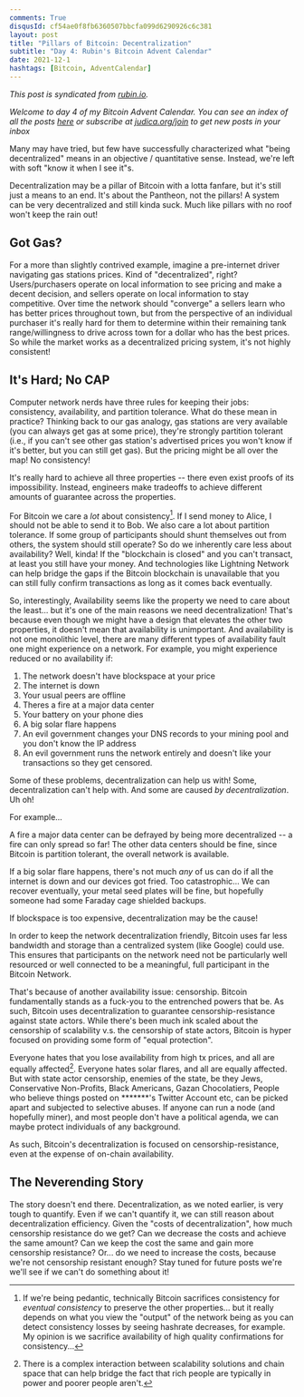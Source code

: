 ```yaml
---
comments: True
disqusId: cf54ae0f8fb6360507bbcfa099d6290926c6c381
layout: post
title: "Pillars of Bitcoin: Decentralization"
subtitle: "Day 4: Rubin's Bitcoin Advent Calendar"
date: 2021-12-1
hashtags: [Bitcoin, AdventCalendar]
---
```


_This post is syndicated from [rubin.io](https://rubin.io/advent21)._

_Welcome to day 4 of my Bitcoin Advent Calendar. You can see an index of all
the posts [here](/advent21) or subscribe at
[judica.org/join](https://judica.org/join) to get new posts in your inbox_

Many may have tried, but few have successfully characterized what "being
decentralized" means in an objective / quantitative sense. Instead, we're left
with soft "know it when I see it"s.

Decentralization may be a pillar of Bitcoin with a lotta fanfare, but it's still
just a means to an end. It's about the Pantheon, not the pillars! A system can
be very decentralized and still kinda suck. Much like pillars with no roof won't
keep the rain out!


## Got Gas?
For a more than slightly contrived example, imagine a pre-internet driver
navigating gas stations prices.  Kind of "decentralized", right?
Users/purchasers operate on local information to see pricing and make a decent
decision, and sellers operate on local information to stay competitive. Over
time the network should "converge" a sellers learn who has better prices
throughout town, but from the perspective of an individual purchaser it's really
hard for them to determine within their remaining tank range/willingness to
drive across town for a dollar who has the best prices. So while the market
works as a decentralized pricing system, it's not highly consistent!


## It's Hard; No CAP

Computer network nerds have three rules for keeping their jobs: consistency,
availability, and partition tolerance. What do these mean in practice? Thinking
back to our gas analogy, gas stations are very available (you can always get gas
at some price), they're strongly partition tolerant (i.e., if you can't see
other gas station's advertised prices you won't know if it's better, but you can
still get gas). But the pricing might be all over the map! No consistency!

It's really hard to achieve all three properties -- there even exist proofs of
its impossibility. Instead, engineers make tradeoffs to achieve different
amounts of guarantee across the properties.

For Bitcoin we care a *lot* about consistency[^pedantic]. If I send money to
Alice, I should not be able to send it to Bob. We also care a lot about
partition tolerance. If some group of participants should shunt themselves out
from others, the system should still operate? So do we inherently care less
about availability? Well, kinda! If the "blockchain is closed" and you can't
transact, at least you still have your money. And technologies like Lightning
Network can help bridge the gaps if the Bitcoin blockchain is unavailable that
you can still fully confirm transactions as long as it comes back eventually.

So, interestingly, Availability seems like the property we need to care about
the least… but it's one of the main reasons we need decentralization! That's
because even though we might have a design that elevates the other two
properties, it doesn't mean that availability is unimportant. And availability
is not one monolithic level, there are many different types of availability
fault one might experience on a network. For example, you might experience
reduced or no availability if:

1. The network doesn't have blockspace at your price
1. The internet is down
1. Your usual peers are offline
1. Theres a fire at a major data center
1. Your battery on your phone dies
1. A big solar flare happens
1. An evil government changes your DNS records to your mining pool and you don't know the IP address
1. An evil government runs the network entirely and doesn't like your transactions so they get censored.

Some of these problems, decentralization can help us with! Some,
decentralization can't help with. And some are caused _by decentralization_. Uh
oh!

For example...

A fire a major data center can be defrayed by being more decentralized -- a fire
can only spread so far! The other data centers should be fine, since Bitcoin is
partition tolerant, the overall network is available.

If a big solar flare happens, there's not much *any* of us can do if all the
internet is down and our devices got fried. Too catastrophic… We can recover
eventually, your metal seed plates will be fine, but hopefully someone had some
Faraday cage shielded backups.

If blockspace is too expensive, decentralization may be the cause!

In order to keep the network decentralization friendly, Bitcoin uses far less
bandwidth and storage than a centralized system (like Google) could use. This
ensures that participants on the network need not be particularly well resourced
or well connected to be a meaningful, full participant in the Bitcoin Network.

That's because of another availability issue: censorship. Bitcoin fundamentally
stands as a fuck-you to the entrenched powers that be. As such, Bitcoin uses
decentralization to guarantee censorship-resistance against state actors. While
there's been much ink scaled about the censorship of scalability v.s. the
censorship of state actors, Bitcoin is hyper focused on providing some form of
"equal protection".

Everyone hates that you lose availability from high tx prices, and all are
equally affected[^arguably]. Everyone hates solar flares, and all are equally
affected. But with state actor censorship, enemies of the state, be they Jews,
Conservative Non-Profits, Black Americans, Gazan Chocolatiers, People who
believe things posted on \*\*\*\*\*\*\*'s Twitter Account etc, can be picked
apart and subjected to selective abuses.  If anyone can run a node (and
hopefully miner), and most people don't have a political agenda, we can maybe
protect individuals of any background.


As such, Bitcoin's decentralization is focused on censorship-resistance, even at
the expense of on-chain availability.


## The Neverending Story
The story doesn't end there. Decentralization, as we noted earlier, is very
tough to quantify. Even if we can't quantify it, we can still reason about
decentralization efficiency. Given the "costs of decentralization", how much
censorship resistance do we get? Can we decrease the costs and achieve the same
amount?  Can we keep the cost the same and gain more censorship resistance?
Or... do we need to increase the costs, because we're not censorship resistant
enough? Stay tuned for future posts we're we'll see if we can't do something
about it!


[^pedantic]: If we're being pedantic, technically Bitcoin sacrifices consistency for _eventual consistency_ to preserve the other properties... but it really depends on what you view the "output" of the network being as you can detect consistency losses by seeing hashrate decreases, for example. My opinion is we sacrifice availability of high quality confirmations for consistency...
[^arguably]: There is a complex interaction between scalability solutions and chain space that can help bridge the fact that rich people are typically in power and poorer people aren't.
